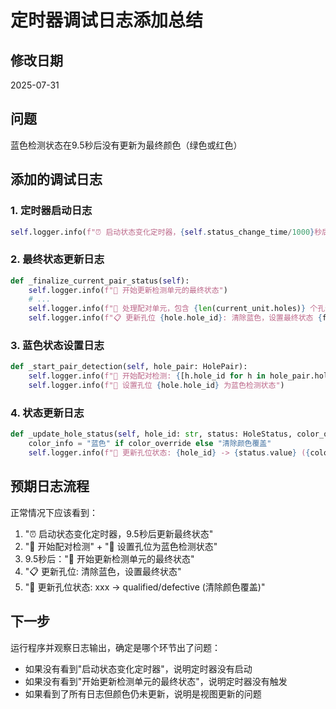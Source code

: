 # 定时器调试日志添加总结

## 修改日期
2025-07-31

## 问题
蓝色检测状态在9.5秒后没有更新为最终颜色（绿色或红色）

## 添加的调试日志

### 1. 定时器启动日志
```python
self.logger.info(f"⏰ 启动状态变化定时器，{self.status_change_time/1000}秒后更新最终状态")
```

### 2. 最终状态更新日志
```python
def _finalize_current_pair_status(self):
    self.logger.info(f"🔄 开始更新检测单元的最终状态")
    # ... 
    self.logger.info(f"🎯 处理配对单元，包含 {len(current_unit.holes)} 个孔位")
    self.logger.info(f"📋 更新孔位 {hole.hole_id}: 清除蓝色，设置最终状态 {final_status.value}")
```

### 3. 蓝色状态设置日志
```python
def _start_pair_detection(self, hole_pair: HolePair):
    self.logger.info(f"🔵 开始配对检测: {[h.hole_id for h in hole_pair.holes]}")
    self.logger.info(f"🔵 设置孔位 {hole.hole_id} 为蓝色检测状态")
```

### 4. 状态更新日志
```python
def _update_hole_status(self, hole_id: str, status: HoleStatus, color_override=None):
    color_info = "蓝色" if color_override else "清除颜色覆盖"
    self.logger.info(f"🔄 更新孔位状态: {hole_id} -> {status.value} ({color_info})")
```

## 预期日志流程

正常情况下应该看到：
1. "⏰ 启动状态变化定时器，9.5秒后更新最终状态"
2. "🔵 开始配对检测" + "🔵 设置孔位为蓝色检测状态"
3. 9.5秒后："🔄 开始更新检测单元的最终状态"
4. "📋 更新孔位: 清除蓝色，设置最终状态"
5. "🔄 更新孔位状态: xxx -> qualified/defective (清除颜色覆盖)"

## 下一步
运行程序并观察日志输出，确定是哪个环节出了问题：
- 如果没有看到"启动状态变化定时器"，说明定时器没有启动
- 如果没有看到"开始更新检测单元的最终状态"，说明定时器没有触发
- 如果看到了所有日志但颜色仍未更新，说明是视图更新的问题